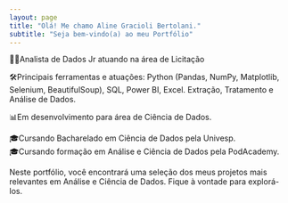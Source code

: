 ```yaml
---
layout: page
title: "Olá! Me chamo Aline Gracioli Bertolani."
subtitle: "Seja bem-vindo(a) ao meu Portfólio"
---
```


👩‍💻Analista de Dados Jr atuando na área de Licitação

🛠️Principais ferramentas e atuações: Python (Pandas, NumPy, Matplotlib, Selenium, BeautifulSoup), SQL, Power BI, Excel. Extração, Tratamento e Análise de Dados.

📊Em desenvolvimento para área de Ciência de Dados.

🎓Cursando Bacharelado em Ciência de Dados pela Univesp.  
🎓Cursando formação em Análise e Ciência de Dados pela PodAcademy.

Neste portfólio, você encontrará uma seleção dos meus projetos mais relevantes em Análise e Ciência de Dados. Fique à vontade para explorá-los.
